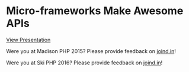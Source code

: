 # Micro-frameworks Make Awesome APIs

[View Presentation](https://austinsmorris.github.io/micro-frameworks-make-awesome-apis)

Were you at Madison PHP 2015?  Please provide feedback on [joind.in](https://joind.in/16015)!

Were you at Ski PHP 2016?  Please provide feedback on [joind.in](https://joind.in/talk/79025)!
